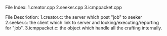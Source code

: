 File Index: 
1.creator.cpp
2.seeker.cpp
3.icmppacket.cpp


File Descriotion: 
1.creator.c: the server which post "job" to seeker
2.seeker.c: the client which link to server and looking/executing/reporting for "job". 
3.icmppacket.c: the object which handle all the crafting internally. 
